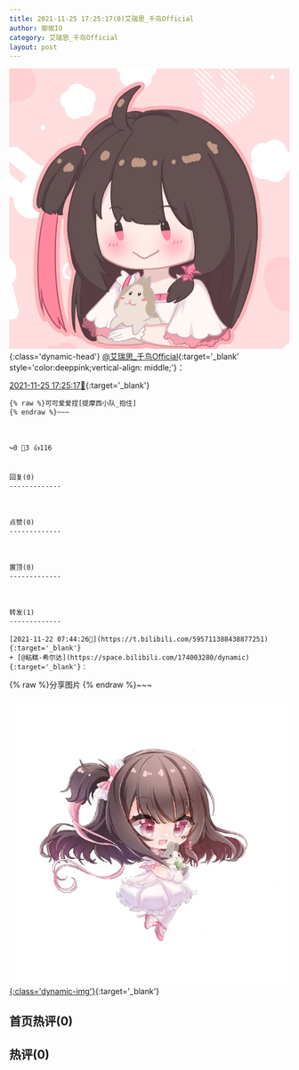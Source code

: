 ```yaml
---
title: 2021-11-25 17:25:17(0)艾瑞思_千鸟Official
author: 御坂IO
category: 艾瑞思_千鸟Official
layout: post
---
```


![img](/images/7e08840c56f251de28bdf766b647bd5fe9a5d50a.jpg){:class='dynamic-head'}
[@艾瑞思_千鸟Official](https://space.bilibili.com/1090010845/dynamic){:target='_blank' style='color:deeppink;vertical-align: middle;'}：

[2021-11-25 17:25:17🔗](https://t.bilibili.com/596974327863823494){:target='_blank'}

~~~
{% raw %}可可爱爱捏[提摩西小队_抱住]
{% endraw %}~~~



↪️0 💬3 👍116


回复(0)
-------------



点赞(0)
-------------



置顶(0)
-------------



转发(1)
-------------

[2021-11-22 07:44:26🔗](https://t.bilibili.com/595711388438877251){:target='_blank'}
+ [@粘糕-希尔达](https://space.bilibili.com/174003280/dynamic){:target='_blank'}：
~~~
{% raw %}分享图片
{% endraw %}~~~


[![img](/images/dd4ad4f2319accb7559a4f345a9c32243271c79b.jpg){:class='dynamic-img'}](/images/dd4ad4f2319accb7559a4f345a9c32243271c79b.jpg){:target='_blank'}




首页热评(0)
-------------



热评(0)
-------------



